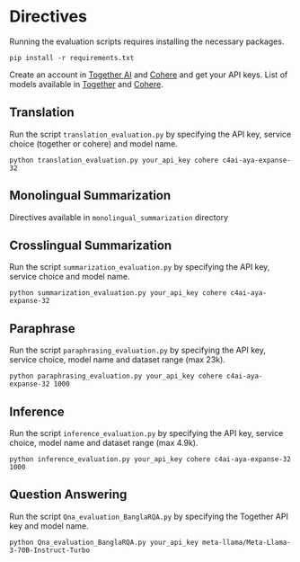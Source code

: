 # Directives
Running the evaluation scripts requires installing the necessary packages.
``` 
pip install -r requirements.txt 
```
Create an account in [Together AI](https://www.together.ai/) and [Cohere](https://cohere.com/) and get your API keys. 
List of models available in [Together](https://www.together.ai/models) and [Cohere](https://docs.cohere.com/v2/docs/models).

## Translation
Run the script `translation_evaluation.py` by specifying the API key, service choice (together or cohere) and model name.

```
python translation_evaluation.py your_api_key cohere c4ai-aya-expanse-32
```

## Monolingual Summarization
Directives available in `monolingual_summarization` directory

## Crosslingual Summarization
Run the script `summarization_evaluation.py` by specifying the API key, service choice and model name.

```
python summarization_evaluation.py your_api_key cohere c4ai-aya-expanse-32
```

## Paraphrase
Run the script `paraphrasing_evaluation.py` by specifying the API key, service choice, model name and dataset range (max 23k).

```
python paraphrasing_evaluation.py your_api_key cohere c4ai-aya-expanse-32 1000
```

## Inference
Run the script `inference_evaluation.py` by specifying the API key, service choice, model name and dataset range (max 4.9k).

```
python inference_evaluation.py your_api_key cohere c4ai-aya-expanse-32 1000
```

## Question Answering
Run the script `Qna_evaluation_BanglaRQA.py` by specifying the Together API key and model name.

```
python Qna_evaluation_BanglaRQA.py your_api_key meta-llama/Meta-Llama-3-70B-Instruct-Turbo
```
